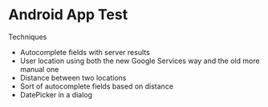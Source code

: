 Android App Test
=================

Techniques
* Autocomplete fields with server results
* User location using both the new Google Services way and the old more manual one
* Distance between two locations
* Sort of autocomplete fields based on distance
* DatePicker in a dialog
